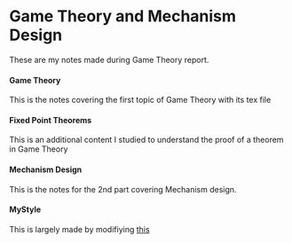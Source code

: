 # Game Theory and Mechanism Design
These are my notes made during Game Theory report.

#### Game Theory
This is the notes covering the first topic of Game Theory with its tex file

#### Fixed Point Theorems
This is an additional content I studied to understand the proof of a theorem in Game Theory

#### Mechanism Design
This is the notes for the 2nd part covering Mechanism design.

#### MyStyle
This is largely made by modifiying [this](https://github.com/aryamanmaithani/classification-of-surfaces/blob/master/mystyle.sty)
